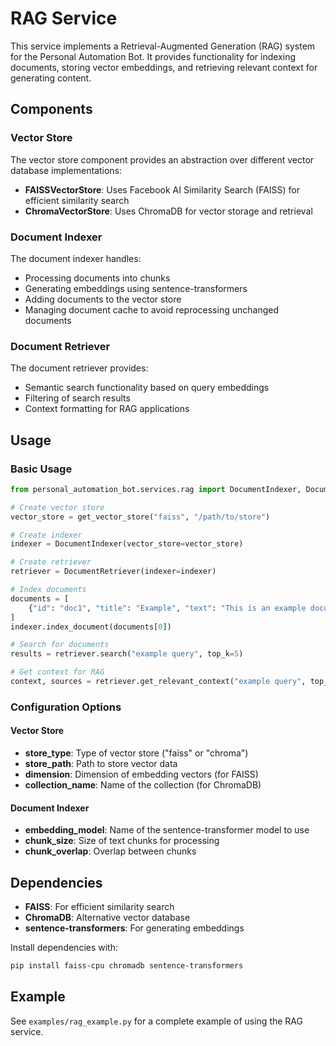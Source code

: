 # RAG Service

This service implements a Retrieval-Augmented Generation (RAG) system for the Personal Automation Bot. It provides functionality for indexing documents, storing vector embeddings, and retrieving relevant context for generating content.

## Components

### Vector Store

The vector store component provides an abstraction over different vector database implementations:

- **FAISSVectorStore**: Uses Facebook AI Similarity Search (FAISS) for efficient similarity search
- **ChromaVectorStore**: Uses ChromaDB for vector storage and retrieval

### Document Indexer

The document indexer handles:

- Processing documents into chunks
- Generating embeddings using sentence-transformers
- Adding documents to the vector store
- Managing document cache to avoid reprocessing unchanged documents

### Document Retriever

The document retriever provides:

- Semantic search functionality based on query embeddings
- Filtering of search results
- Context formatting for RAG applications

## Usage

### Basic Usage

```python
from personal_automation_bot.services.rag import DocumentIndexer, DocumentRetriever, get_vector_store

# Create vector store
vector_store = get_vector_store("faiss", "/path/to/store")

# Create indexer
indexer = DocumentIndexer(vector_store=vector_store)

# Create retriever
retriever = DocumentRetriever(indexer=indexer)

# Index documents
documents = [
    {"id": "doc1", "title": "Example", "text": "This is an example document."}
]
indexer.index_document(documents[0])

# Search for documents
results = retriever.search("example query", top_k=5)

# Get context for RAG
context, sources = retriever.get_relevant_context("example query", top_k=5)
```

### Configuration Options

#### Vector Store

- **store_type**: Type of vector store ("faiss" or "chroma")
- **store_path**: Path to store vector data
- **dimension**: Dimension of embedding vectors (for FAISS)
- **collection_name**: Name of the collection (for ChromaDB)

#### Document Indexer

- **embedding_model**: Name of the sentence-transformer model to use
- **chunk_size**: Size of text chunks for processing
- **chunk_overlap**: Overlap between chunks

## Dependencies

- **FAISS**: For efficient similarity search
- **ChromaDB**: Alternative vector database
- **sentence-transformers**: For generating embeddings

Install dependencies with:

```bash
pip install faiss-cpu chromadb sentence-transformers
```

## Example

See `examples/rag_example.py` for a complete example of using the RAG service.
